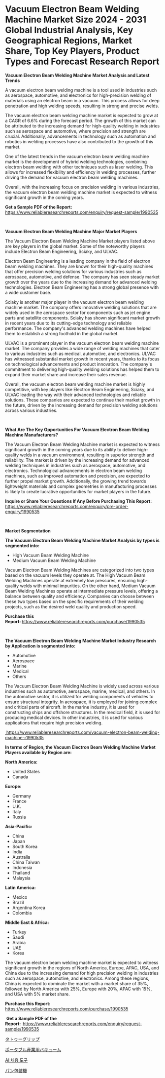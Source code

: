 <p><h1>Vacuum Electron Beam Welding Machine Market Size 2024 - 2031 Global Industrial Analysis, Key Geographical Regions, Market Share, Top Key Players, Product Types and Forecast Research Report</h1></p><p><strong>Vacuum Electron Beam Welding Machine Market Analysis and Latest Trends</strong></p>
<p><p>A vacuum electron beam welding machine is a tool used in industries such as aerospace, automotive, and electronics for high-precision welding of materials using an electron beam in a vacuum. This process allows for deep penetration and high welding speeds, resulting in strong and precise welds.</p><p>The vacuum electron beam welding machine market is expected to grow at a CAGR of 6.6% during the forecast period. The growth of this market can be attributed to the increasing demand for high-quality welding in industries such as aerospace and automotive, where precision and strength are crucial. Additionally, advancements in technology such as automation and robotics in welding processes have also contributed to the growth of this market.</p><p>One of the latest trends in the vacuum electron beam welding machine market is the development of hybrid welding technologies, combining electron beam welding with other techniques such as laser welding. This allows for increased flexibility and efficiency in welding processes, further driving the demand for vacuum electron beam welding machines.</p><p>Overall, with the increasing focus on precision welding in various industries, the vacuum electron beam welding machine market is expected to witness significant growth in the coming years.</p></p>
<p><strong>Get a Sample PDF of the Report:&nbsp;</strong> <a href="https://www.reliableresearchreports.com/enquiry/request-sample/1990535">https://www.reliableresearchreports.com/enquiry/request-sample/1990535</a></p>
<p>&nbsp;</p>
<p><strong>Vacuum Electron Beam Welding Machine Major Market Players</strong></p>
<p><p>The Vacuum Electron Beam Welding Machine Market players listed above are key players in the global market. Some of the noteworthy players include Electron Beam Engineering, Sciaky, and ULVAC.</p><p>Electron Beam Engineering is a leading company in the field of electron beam welding machines. They are known for their high-quality machines that offer precision welding solutions for various industries such as aerospace, automotive, and defense. The company has seen steady market growth over the years due to the increasing demand for advanced welding technologies. Electron Beam Engineering has a strong global presence with a wide customer base.</p><p>Sciaky is another major player in the vacuum electron beam welding machine market. The company offers innovative welding solutions that are widely used in the aerospace sector for components such as jet engine parts and satellite components. Sciaky has shown significant market growth in recent years due to its cutting-edge technology and reliable performance. The company's advanced welding machines have helped them to establish a strong foothold in the global market.</p><p>ULVAC is a prominent player in the vacuum electron beam welding machine market. The company provides a wide range of welding machines that cater to various industries such as medical, automotive, and electronics. ULVAC has witnessed substantial market growth in recent years, thanks to its focus on technological advancements and product innovation. The company's commitment to delivering high-quality welding solutions has helped them to expand their market share and increase their sales revenue.</p><p>Overall, the vacuum electron beam welding machine market is highly competitive, with key players like Electron Beam Engineering, Sciaky, and ULVAC leading the way with their advanced technologies and reliable solutions. These companies are expected to continue their market growth in the future, driven by the increasing demand for precision welding solutions across various industries.</p></p>
<p>&nbsp;</p>
<p><strong>What Are The Key Opportunities For Vacuum Electron Beam Welding Machine Manufacturers?</strong></p>
<p><p>The Vacuum Electron Beam Welding Machine market is expected to witness significant growth in the coming years due to its ability to deliver high-quality welds in a vacuum environment, resulting in superior strength and reliability. The market is driven by the increasing demand for advanced welding techniques in industries such as aerospace, automotive, and electronics. Technological advancements in electron beam welding machines, such as improved automation and precision, are expected to further propel market growth. Additionally, the growing trend towards lightweight materials and complex geometries in manufacturing processes is likely to create lucrative opportunities for market players in the future.</p></p>
<p><strong>Inquire or Share Your Questions If Any Before Purchasing This Report:</strong> <a href="https://www.reliableresearchreports.com/enquiry/pre-order-enquiry/1990535">https://www.reliableresearchreports.com/enquiry/pre-order-enquiry/1990535</a></p>
<p>&nbsp;</p>
<p><strong>Market Segmentation</strong></p>
<p><strong>The Vacuum Electron Beam Welding Machine Market Analysis by types is segmented into:</strong></p>
<p><ul><li>High Vacuum Beam Welding Machine</li><li>Medium Vacuum Beam Welding Machine</li></ul></p>
<p><p>Vacuum Electron Beam Welding Machines are categorized into two types based on the vacuum levels they operate at. The High Vacuum Beam Welding Machines operate at extremely low pressures, ensuring high-quality welds with minimal impurities. On the other hand, Medium Vacuum Beam Welding Machines operate at intermediate pressure levels, offering a balance between quality and efficiency. Companies can choose between these two types based on the specific requirements of their welding projects, such as the desired weld quality and production speed.</p></p>
<p><strong>Purchase this Report:&nbsp;</strong><a href="https://www.reliableresearchreports.com/purchase/1990535">https://www.reliableresearchreports.com/purchase/1990535</a></p>
<p>&nbsp;</p>
<p><strong>The Vacuum Electron Beam Welding Machine Market Industry Research by Application is segmented into:</strong></p>
<p><ul><li>Automotive</li><li>Aerospace</li><li>Marine</li><li>Medical</li><li>Others</li></ul></p>
<p><p>The Vacuum Electron Beam Welding Machine is widely used across various industries such as automotive, aerospace, marine, medical, and others. In the automotive sector, it is utilized for welding components of vehicles to ensure structural integrity. In aerospace, it is employed for joining complex and critical parts of aircraft. In the marine industry, it is used for constructing ships and offshore structures. In the medical field, it is used for producing medical devices. In other industries, it is used for various applications that require high precision welding.</p></p>
<p><a href="https://www.reliableresearchreports.com/vacuum-electron-beam-welding-machine-r1990535">&nbsp;https://www.reliableresearchreports.com/vacuum-electron-beam-welding-machine-r1990535</a></p>
<p><strong>In terms of Region, the Vacuum Electron Beam Welding Machine Market Players available by Region are:</strong></p>
<p>
    <p> <strong> North America: </strong>
        <ul>
            <li>United States</li>
            <li>Canada</li>
        </ul>
        </p> 
    <p> <strong> Europe: </strong>
        <ul>
            <li>Germany</li>
            <li>France</li>
            <li>U.K.</li>
            <li>Italy</li>
            <li>Russia</li>
        </ul>
        </p> 
    <p> <strong> Asia-Pacific: </strong>
        <ul>
            <li>China</li>
            <li>Japan</li>
            <li>South Korea</li>
            <li>India</li>
            <li>Australia</li>
            <li>China Taiwan</li>
            <li>Indonesia</li>
            <li>Thailand</li>
            <li>Malaysia</li>
        </ul>
        </p> 
    <p> <strong> Latin America: </strong>
        <ul>
            <li>Mexico</li>
            <li>Brazil</li>
            <li>Argentina Korea</li>
            <li>Colombia</li>
        </ul>
        </p> 
    <p> <strong> Middle East & Africa: </strong>
        <ul>
            <li>Turkey</li>
            <li>Saudi</li>
            <li>Arabia</li>
            <li>UAE</li>
            <li>Korea</li>
        </ul>
    </p>
    </p>
<p><p>The vacuum electron beam welding machine market is expected to witness significant growth in the regions of North America, Europe, APAC, USA, and China due to the increasing demand for high precision welding in industries such as aerospace, automotive, and electronics. Among these regions, China is expected to dominate the market with a market share of 35%, followed by North America with 25%, Europe with 20%, APAC with 15%, and USA with 5% market share.</p></p>
<p><strong>Purchase this Report: </strong><a href="https://www.reliableresearchreports.com/purchase/1990535">https://www.reliableresearchreports.com/purchase/1990535</a></p>
<p>&nbsp;<strong>Get a Sample PDF of the Report:&nbsp;&nbsp;</strong><a href="https://www.reliableresearchreports.com/enquiry/request-sample/1990535">https://www.reliableresearchreports.com/enquiry/request-sample/1990535</a></p>
<p><strong></strong></p>
<p><p><a href="https://medium.com/@leeweir2009/%E3%82%BF%E3%83%88%E3%82%A5%E3%83%BC%E3%82%B0%E3%83%AA%E3%83%83%E3%83%97%E5%B8%82%E5%A0%B4%E3%81%AE%E3%83%88%E3%83%AC%E3%83%B3%E3%83%89%E3%81%A8%E5%B8%82%E5%A0%B4%E5%88%86%E6%9E%90%E3%81%AF-2024%E5%B9%B4%E3%81%8B%E3%82%892031%E5%B9%B4%E3%81%BE%E3%81%A7%E3%81%AE%E4%BA%88%E6%B8%AC%E3%81%95%E3%82%8C%E3%81%A6%E3%81%84%E3%81%BE%E3%81%99-5cc9724a9269">タトゥーグリップ</a></p><p><a href="https://github.com/AylinBeier/Market-Research-Report-List-1/blob/main/840341945790.md">ポータブル産業用バキューム</a></p><p><a href="https://medium.com/@jaleelweissnat2022/2024%EB%85%84%EB%B6%80%ED%84%B0-2031%EB%85%84%EA%B9%8C%EC%A7%80%EC%9D%98-%EA%B8%B0%EA%B0%84%EC%97%90-%EB%8C%80%ED%95%9C-ai-%EC%B1%84%EC%9A%A9-%EB%8F%84%EA%B5%AC-%EC%8B%9C%EC%9E%A5-%EB%B6%84%EC%84%9D-%EB%B0%8F-%EA%B7%9C%EB%AA%A8-%EC%98%88%EC%B8%A1-d32bf78d6392">AI 채용 도구</a></p><p><a href="https://github.com/VellaJacobi2023/Market-Research-Report-List-1/blob/main/753879345789.md">パン包装機</a></p></p>